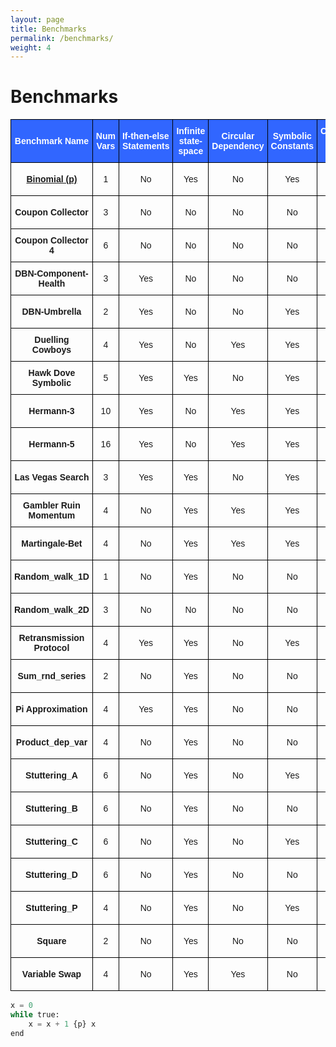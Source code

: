 ```yaml
---
layout: page
title: Benchmarks
permalink: /benchmarks/
weight: 4
---
```


# Benchmarks

<style type="text/css">
.tg  {border-collapse:collapse;border-spacing:0;}
.tg td{border-color:black;border-style:solid;border-width:1px;font-family:Arial, sans-serif;font-size:14px;
  overflow:hidden;padding:10px 5px;word-break:normal;}
.tg th{border-color:black;border-style:solid;border-width:1px;font-family:Arial, sans-serif;font-size:14px;
  font-weight:normal;overflow:hidden;padding:10px 5px;word-break:normal;}
.tg .tg-7ilu{background-color:#3166ff;border-color:#000000;color:#ffffff;font-weight:bold;text-align:center;vertical-align:middle}
.tg .tg-18eh{border-color:#000000;font-weight:bold;text-align:center;vertical-align:middle}
.tg .tg-5924{background-color:#3166ff;border-color:#000000;color:#ffffff;font-weight:bold;text-align:left;vertical-align:middle}
.tg .tg-xwyw{border-color:#000000;text-align:center;vertical-align:middle}
</style>
<table class="tg">
<thead>
  <tr>
    <th class="tg-7ilu">Benchmark Name</th>
    <th class="tg-7ilu">Num <br>Vars</th>
    <th class="tg-5924">If-then-else<br>Statements<br></th>
    <th class="tg-7ilu">Infinite <br>state-space</th>
    <th class="tg-7ilu">Circular<br>Dependency</th>
    <th class="tg-7ilu">Symbolic <br>Constants</th>
    <th class="tg-7ilu">Continuous <br>State-Space</th>
    <th class="tg-7ilu">Loop <br>Guard</th>
  </tr>
</thead>
<tbody>
  <tr>
    <td class="tg-18eh"><a href="https://probing-lab.github.io/pages/benchmarks/binomial_p">Binomial (p)</a></td>
    <td class="tg-xwyw">1</td>
    <td class="tg-xwyw">No</td>
    <td class="tg-xwyw">Yes</td>
    <td class="tg-xwyw">No</td>
    <td class="tg-xwyw">Yes</td>
    <td class="tg-xwyw">No</td>
    <td class="tg-xwyw">No <br>(true)</td>
  </tr>
  <tr>
    <td class="tg-xwyw"><span style="font-weight:bold">Coupon</span> <span style="font-weight:bold">Collector</span></td>
    <td class="tg-xwyw">3</td>
    <td class="tg-xwyw">No</td>
    <td class="tg-xwyw">No</td>
    <td class="tg-xwyw">No</td>
    <td class="tg-xwyw">No</td>
    <td class="tg-xwyw">No</td>
    <td class="tg-xwyw">No <br>(true)</td>
  </tr>
  <tr>
    <td class="tg-18eh">Coupon Collector 4</td>
    <td class="tg-xwyw">6</td>
    <td class="tg-xwyw">No</td>
    <td class="tg-xwyw">No</td>
    <td class="tg-xwyw">No</td>
    <td class="tg-xwyw">No</td>
    <td class="tg-xwyw">No</td>
    <td class="tg-xwyw">No <br>(true)</td>
  </tr>
  <tr>
    <td class="tg-18eh">DBN-Component-Health</td>
    <td class="tg-xwyw">3</td>
    <td class="tg-xwyw">Yes</td>
    <td class="tg-xwyw">No</td>
    <td class="tg-xwyw">No</td>
    <td class="tg-xwyw">No</td>
    <td class="tg-xwyw">No</td>
    <td class="tg-xwyw">No <br>(true)</td>
  </tr>
  <tr>
    <td class="tg-18eh">DBN-Umbrella</td>
    <td class="tg-xwyw">2</td>
    <td class="tg-xwyw">Yes</td>
    <td class="tg-xwyw">No</td>
    <td class="tg-xwyw">No</td>
    <td class="tg-xwyw">Yes</td>
    <td class="tg-xwyw">No</td>
    <td class="tg-xwyw">No <br>(true)</td>
  </tr>
  <tr>
    <td class="tg-18eh">Duelling Cowboys</td>
    <td class="tg-xwyw">4</td>
    <td class="tg-xwyw">Yes</td>
    <td class="tg-xwyw">No</td>
    <td class="tg-xwyw">Yes</td>
    <td class="tg-xwyw">Yes</td>
    <td class="tg-xwyw">No</td>
    <td class="tg-xwyw">No <br>(true)</td>
  </tr>
  <tr>
    <td class="tg-18eh">Hawk Dove Symbolic</td>
    <td class="tg-xwyw">5</td>
    <td class="tg-xwyw">Yes</td>
    <td class="tg-xwyw">Yes</td>
    <td class="tg-xwyw">No</td>
    <td class="tg-xwyw">Yes</td>
    <td class="tg-xwyw">No</td>
    <td class="tg-xwyw">No <br>(true)</td>
  </tr>
  <tr>
    <td class="tg-xwyw"><span style="font-weight:bold">Hermann-3</span></td>
    <td class="tg-xwyw">10</td>
    <td class="tg-xwyw">Yes</td>
    <td class="tg-xwyw">No</td>
    <td class="tg-xwyw">Yes</td>
    <td class="tg-xwyw">Yes</td>
    <td class="tg-xwyw">No</td>
    <td class="tg-xwyw">No <br>(true)</td>
  </tr>
  <tr>
    <td class="tg-xwyw"><span style="font-weight:bold">Hermann-5</span></td>
    <td class="tg-xwyw">16</td>
    <td class="tg-xwyw">Yes</td>
    <td class="tg-xwyw">No</td>
    <td class="tg-xwyw">Yes</td>
    <td class="tg-xwyw">Yes</td>
    <td class="tg-xwyw">No</td>
    <td class="tg-xwyw">No <br>(true)</td>
  </tr>
  <tr>
    <td class="tg-18eh">Las Vegas Search</td>
    <td class="tg-xwyw">3</td>
    <td class="tg-xwyw">Yes</td>
    <td class="tg-xwyw">Yes</td>
    <td class="tg-xwyw">No</td>
    <td class="tg-xwyw">Yes</td>
    <td class="tg-xwyw">No</td>
    <td class="tg-xwyw">No <br>(true)</td>
  </tr>
  <tr>
    <td class="tg-18eh">Gambler Ruin Momentum</td>
    <td class="tg-xwyw">4</td>
    <td class="tg-xwyw">No</td>
    <td class="tg-xwyw">Yes</td>
    <td class="tg-xwyw">Yes</td>
    <td class="tg-xwyw">Yes</td>
    <td class="tg-xwyw">No</td>
    <td class="tg-xwyw">No <br>(true)</td>
  </tr>
  <tr>
    <td class="tg-18eh">Martingale-Bet</td>
    <td class="tg-xwyw">4</td>
    <td class="tg-xwyw">No</td>
    <td class="tg-xwyw">Yes</td>
    <td class="tg-xwyw">Yes</td>
    <td class="tg-xwyw">Yes</td>
    <td class="tg-xwyw">No</td>
    <td class="tg-xwyw">No <br>(true)</td>
  </tr>
  <tr>
    <td class="tg-18eh">Random_walk_1D</td>
    <td class="tg-xwyw">1</td>
    <td class="tg-xwyw">No</td>
    <td class="tg-xwyw">Yes</td>
    <td class="tg-xwyw">No</td>
    <td class="tg-xwyw">No</td>
    <td class="tg-xwyw">No</td>
    <td class="tg-xwyw">No <br>(true)</td>
  </tr>
  <tr>
    <td class="tg-18eh">Random_walk_2D</td>
    <td class="tg-xwyw">3</td>
    <td class="tg-xwyw">No</td>
    <td class="tg-xwyw">No</td>
    <td class="tg-xwyw">No</td>
    <td class="tg-xwyw">No</td>
    <td class="tg-xwyw">No</td>
    <td class="tg-xwyw">No <br>(true)</td>
  </tr>
  <tr>
    <td class="tg-18eh">Retransmission Protocol</td>
    <td class="tg-xwyw">4</td>
    <td class="tg-xwyw">Yes</td>
    <td class="tg-xwyw">Yes</td>
    <td class="tg-xwyw">No</td>
    <td class="tg-xwyw">Yes</td>
    <td class="tg-xwyw">No</td>
    <td class="tg-xwyw">No <br>(true)</td>
  </tr>
  <tr>
    <td class="tg-xwyw"><span style="font-weight:bold">Sum_rnd_series</span></td>
    <td class="tg-xwyw">2</td>
    <td class="tg-xwyw">No</td>
    <td class="tg-xwyw">Yes</td>
    <td class="tg-xwyw">No</td>
    <td class="tg-xwyw">No</td>
    <td class="tg-xwyw">No</td>
    <td class="tg-xwyw">No <br>(true)</td>
  </tr>
  <tr>
    <td class="tg-18eh">Pi Approximation</td>
    <td class="tg-xwyw">4</td>
    <td class="tg-xwyw">Yes</td>
    <td class="tg-xwyw">Yes</td>
    <td class="tg-xwyw">No</td>
    <td class="tg-xwyw">No</td>
    <td class="tg-xwyw">Yes</td>
    <td class="tg-xwyw">No <br>(true)</td>
  </tr>
  <tr>
    <td class="tg-xwyw"><span style="font-weight:bold">Product_dep_var</span></td>
    <td class="tg-xwyw">4</td>
    <td class="tg-xwyw">No</td>
    <td class="tg-xwyw">Yes</td>
    <td class="tg-xwyw">No</td>
    <td class="tg-xwyw">No</td>
    <td class="tg-xwyw">No</td>
    <td class="tg-xwyw">No <br>(true)</td>
  </tr>
  <tr>
    <td class="tg-xwyw"><span style="font-weight:bold">Stuttering_A</span></td>
    <td class="tg-xwyw">6</td>
    <td class="tg-xwyw">No</td>
    <td class="tg-xwyw">Yes</td>
    <td class="tg-xwyw">No</td>
    <td class="tg-xwyw">Yes</td>
    <td class="tg-xwyw">Yes</td>
    <td class="tg-xwyw">No <br>(true)</td>
  </tr>
  <tr>
    <td class="tg-xwyw"><span style="font-weight:bold">Stuttering_B</span></td>
    <td class="tg-xwyw">6</td>
    <td class="tg-xwyw">No</td>
    <td class="tg-xwyw">Yes</td>
    <td class="tg-xwyw">No</td>
    <td class="tg-xwyw">No</td>
    <td class="tg-xwyw">Yes</td>
    <td class="tg-xwyw">No <br>(true)</td>
  </tr>
  <tr>
    <td class="tg-xwyw"><span style="font-weight:bold">Stuttering_C</span></td>
    <td class="tg-xwyw">6</td>
    <td class="tg-xwyw">No</td>
    <td class="tg-xwyw">Yes</td>
    <td class="tg-xwyw">No</td>
    <td class="tg-xwyw">Yes</td>
    <td class="tg-xwyw">Yes</td>
    <td class="tg-xwyw">No <br>(true)</td>
  </tr>
  <tr>
    <td class="tg-xwyw"><span style="font-weight:bold">Stuttering_D</span></td>
    <td class="tg-xwyw">6</td>
    <td class="tg-xwyw">No</td>
    <td class="tg-xwyw">Yes</td>
    <td class="tg-xwyw">No</td>
    <td class="tg-xwyw">No</td>
    <td class="tg-xwyw">Yes</td>
    <td class="tg-xwyw">No <br>(true)</td>
  </tr>
  <tr>
    <td class="tg-xwyw"><span style="font-weight:bold">Stuttering_P</span></td>
    <td class="tg-xwyw">4</td>
    <td class="tg-xwyw">No</td>
    <td class="tg-xwyw">Yes</td>
    <td class="tg-xwyw">No</td>
    <td class="tg-xwyw">Yes</td>
    <td class="tg-xwyw">Yes</td>
    <td class="tg-xwyw">No <br>(true)</td>
  </tr>
  <tr>
    <td class="tg-xwyw"><span style="font-weight:bold">Square</span></td>
    <td class="tg-xwyw">2</td>
    <td class="tg-xwyw">No</td>
    <td class="tg-xwyw">Yes</td>
    <td class="tg-xwyw">No</td>
    <td class="tg-xwyw">No</td>
    <td class="tg-xwyw">Yes</td>
    <td class="tg-xwyw">No <br>(true)</td>
  </tr>
  <tr>
    <td class="tg-18eh">Variable Swap</td>
    <td class="tg-xwyw">4</td>
    <td class="tg-xwyw">No</td>
    <td class="tg-xwyw">Yes</td>
    <td class="tg-xwyw">Yes</td>
    <td class="tg-xwyw">No</td>
    <td class="tg-xwyw">Yes</td>
    <td class="tg-xwyw">No <br>(true)</td>
  </tr>
</tbody>
</table>


```python
x = 0
while true:
    x = x + 1 {p} x
end
```
